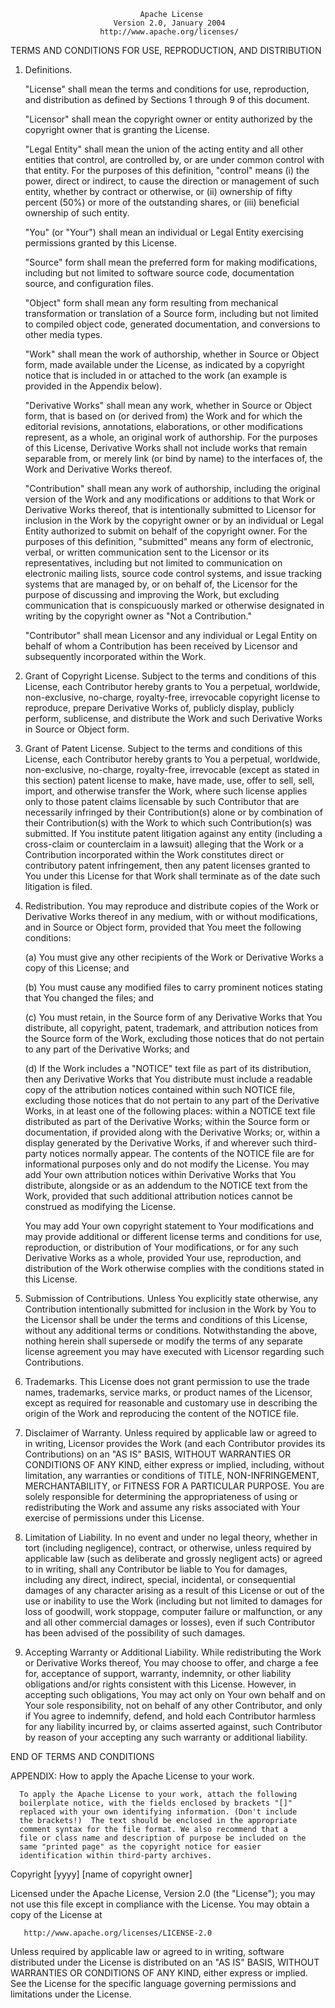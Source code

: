                                  Apache License
                           Version 2.0, January 2004
                        http://www.apache.org/licenses/

TERMS AND CONDITIONS FOR USE, REPRODUCTION, AND DISTRIBUTION

1. Definitions.

    "License" shall mean the terms and conditions for use, reproduction, and distribution as defined by Sections 1 through 9 of this document.

    "Licensor" shall mean the copyright owner or entity authorized by the copyright owner that is granting the License.

    "Legal Entity" shall mean the union of the acting entity and all other entities that control, are controlled by, or are under common control with that
    entity. For the purposes of this definition, "control" means (i) the power, direct or indirect, to cause the direction or management of such entity, whether
    by contract or otherwise, or (ii) ownership of fifty percent (50%) or more of the outstanding shares, or (iii) beneficial ownership of such entity.

    "You" (or "Your") shall mean an individual or Legal Entity exercising permissions granted by this License.

    "Source" form shall mean the preferred form for making modifications, including but not limited to software source code, documentation source, and
    configuration files.

    "Object" form shall mean any form resulting from mechanical transformation or translation of a Source form, including but not limited to compiled object
    code, generated documentation, and conversions to other media types.

    "Work" shall mean the work of authorship, whether in Source or Object form, made available under the License, as indicated by a copyright notice that is
    included in or attached to the work (an example is provided in the Appendix below).

    "Derivative Works" shall mean any work, whether in Source or Object form, that is based on (or derived from) the Work and for which the editorial revisions,
    annotations, elaborations, or other modifications represent, as a whole, an original work of authorship. For the purposes of this License, Derivative Works
    shall not include works that remain separable from, or merely link (or bind by name) to the interfaces of, the Work and Derivative Works thereof.

    "Contribution" shall mean any work of authorship, including the original version of the Work and any modifications or additions to that Work or Derivative
    Works thereof, that is intentionally submitted to Licensor for inclusion in the Work by the copyright owner or by an individual or Legal Entity authorized
    to submit on behalf of the copyright owner. For the purposes of this definition, "submitted" means any form of electronic, verbal, or written communication
    sent to the Licensor or its representatives, including but not limited to communication on electronic mailing lists, source code control systems, and issue
    tracking systems that are managed by, or on behalf of, the Licensor for the purpose of discussing and improving the Work, but excluding communication that
    is conspicuously marked or otherwise designated in writing by the copyright owner as "Not a Contribution."

    "Contributor" shall mean Licensor and any individual or Legal Entity on behalf of whom a Contribution has been received by Licensor and subsequently
    incorporated within the Work.

2. Grant of Copyright License. Subject to the terms and conditions of this License, each Contributor hereby grants to You a perpetual, worldwide, non-exclusive,
   no-charge, royalty-free, irrevocable copyright license to reproduce, prepare Derivative Works of, publicly display, publicly perform, sublicense, and
   distribute the Work and such Derivative Works in Source or Object form.

3. Grant of Patent License. Subject to the terms and conditions of this License, each Contributor hereby grants to You a perpetual, worldwide, non-exclusive,
   no-charge, royalty-free, irrevocable (except as stated in this section) patent license to make, have made, use, offer to sell, sell, import, and otherwise
   transfer the Work, where such license applies only to those patent claims licensable by such Contributor that are necessarily infringed by their
   Contribution(s) alone or by combination of their Contribution(s) with the Work to which such Contribution(s) was submitted. If You institute patent
   litigation against any entity (including a cross-claim or counterclaim in a lawsuit) alleging that the Work or a Contribution incorporated within the Work
   constitutes direct or contributory patent infringement, then any patent licenses granted to You under this License for that Work shall terminate as of the
   date such litigation is filed.

4. Redistribution. You may reproduce and distribute copies of the Work or Derivative Works thereof in any medium, with or without modifications, and in Source
   or Object form, provided that You meet the following conditions:

    (a) You must give any other recipients of the Work or Derivative Works a copy of this License; and

    (b) You must cause any modified files to carry prominent notices stating that You changed the files; and

    (c) You must retain, in the Source form of any Derivative Works that You distribute, all copyright, patent, trademark, and attribution notices from the
    Source form of the Work, excluding those notices that do not pertain to any part of the Derivative Works; and

    (d) If the Work includes a "NOTICE" text file as part of its distribution, then any Derivative Works that You distribute must include a readable copy of the
    attribution notices contained within such NOTICE file, excluding those notices that do not pertain to any part of the Derivative Works, in at least one of
    the following places: within a NOTICE text file distributed as part of the Derivative Works; within the Source form or documentation, if provided along with
    the Derivative Works; or, within a display generated by the Derivative Works, if and wherever such third-party notices normally appear. The contents of the
    NOTICE file are for informational purposes only and do not modify the License. You may add Your own attribution notices within Derivative Works that You
    distribute, alongside or as an addendum to the NOTICE text from the Work, provided that such additional attribution notices cannot be construed as modifying
    the License.

    You may add Your own copyright statement to Your modifications and may provide additional or different license terms and conditions for use, reproduction,
    or distribution of Your modifications, or for any such Derivative Works as a whole, provided Your use, reproduction, and distribution of the Work otherwise
    complies with the conditions stated in this License.

5. Submission of Contributions. Unless You explicitly state otherwise, any Contribution intentionally submitted for inclusion in the Work by You to the Licensor
   shall be under the terms and conditions of this License, without any additional terms or conditions. Notwithstanding the above, nothing herein shall
   supersede or modify the terms of any separate license agreement you may have executed with Licensor regarding such Contributions.

6. Trademarks. This License does not grant permission to use the trade names, trademarks, service marks, or product names of the Licensor, except as required
   for reasonable and customary use in describing the origin of the Work and reproducing the content of the NOTICE file.

7. Disclaimer of Warranty. Unless required by applicable law or agreed to in writing, Licensor provides the Work (and each Contributor provides its
   Contributions) on an "AS IS" BASIS, WITHOUT WARRANTIES OR CONDITIONS OF ANY KIND, either express or implied, including, without limitation, any warranties or
   conditions of TITLE, NON-INFRINGEMENT, MERCHANTABILITY, or FITNESS FOR A PARTICULAR PURPOSE. You are solely responsible for determining the appropriateness
   of using or redistributing the Work and assume any risks associated with Your exercise of permissions under this License.

8. Limitation of Liability. In no event and under no legal theory, whether in tort (including negligence), contract, or otherwise, unless required by applicable
   law (such as deliberate and grossly negligent acts) or agreed to in writing, shall any Contributor be liable to You for damages, including any direct,
   indirect, special, incidental, or consequential damages of any character arising as a result of this License or out of the use or inability to use the Work
   (including but not limited to damages for loss of goodwill, work stoppage, computer failure or malfunction, or any and all other commercial damages or
   losses), even if such Contributor has been advised of the possibility of such damages.

9. Accepting Warranty or Additional Liability. While redistributing the Work or Derivative Works thereof, You may choose to offer, and charge a fee for,
   acceptance of support, warranty, indemnity, or other liability obligations and/or rights consistent with this License. However, in accepting such
   obligations, You may act only on Your own behalf and on Your sole responsibility, not on behalf of any other Contributor, and only if You agree to indemnify,
   defend, and hold each Contributor harmless for any liability incurred by, or claims asserted against, such Contributor by reason of your accepting any such
   warranty or additional liability.

END OF TERMS AND CONDITIONS

APPENDIX: How to apply the Apache License to your work.

      To apply the Apache License to your work, attach the following
      boilerplate notice, with the fields enclosed by brackets "[]"
      replaced with your own identifying information. (Don't include
      the brackets!)  The text should be enclosed in the appropriate
      comment syntax for the file format. We also recommend that a
      file or class name and description of purpose be included on the
      same "printed page" as the copyright notice for easier
      identification within third-party archives.

Copyright [yyyy] [name of copyright owner]

Licensed under the Apache License, Version 2.0 (the "License"); you may not use this file except in compliance with the License. You may obtain a copy of the
License at

       http://www.apache.org/licenses/LICENSE-2.0

Unless required by applicable law or agreed to in writing, software distributed under the License is distributed on an "AS IS" BASIS, WITHOUT WARRANTIES OR
CONDITIONS OF ANY KIND, either express or implied. See the License for the specific language governing permissions and limitations under the License.
